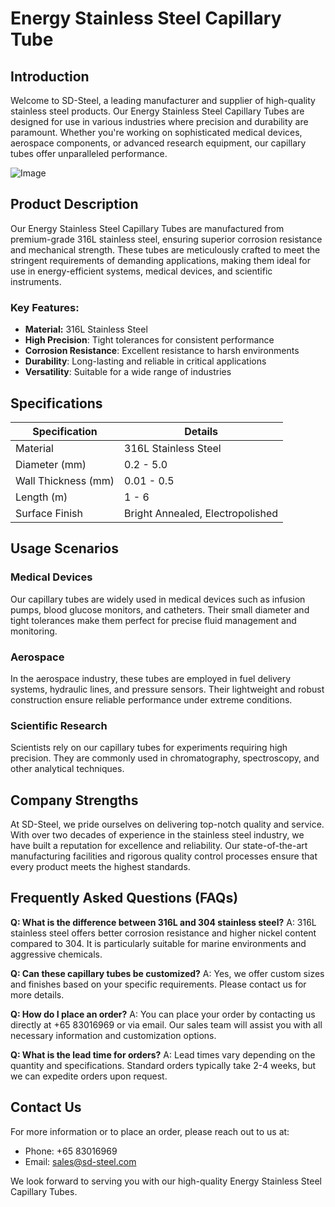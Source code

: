 # Energy Stainless Steel Capillary Tube

## Introduction

Welcome to SD-Steel, a leading manufacturer and supplier of high-quality stainless steel products. Our Energy Stainless Steel Capillary Tubes are designed for use in various industries where precision and durability are paramount. Whether you're working on sophisticated medical devices, aerospace components, or advanced research equipment, our capillary tubes offer unparalleled performance.

![Image](https://github.com/user-attachments/assets/2567258e-e124-4816-932d-1809bd27ef0b)

## Product Description

Our Energy Stainless Steel Capillary Tubes are manufactured from premium-grade 316L stainless steel, ensuring superior corrosion resistance and mechanical strength. These tubes are meticulously crafted to meet the stringent requirements of demanding applications, making them ideal for use in energy-efficient systems, medical devices, and scientific instruments.

### Key Features:
- **Material:** 316L Stainless Steel
- **High Precision**: Tight tolerances for consistent performance
- **Corrosion Resistance**: Excellent resistance to harsh environments
- **Durability**: Long-lasting and reliable in critical applications
- **Versatility**: Suitable for a wide range of industries

## Specifications

| Specification | Details |
|---------------|---------|
| Material      | 316L Stainless Steel |
| Diameter (mm) | 0.2 - 5.0 |
| Wall Thickness (mm) | 0.01 - 0.5 |
| Length (m)    | 1 - 6 |
| Surface Finish | Bright Annealed, Electropolished |

## Usage Scenarios

### Medical Devices
Our capillary tubes are widely used in medical devices such as infusion pumps, blood glucose monitors, and catheters. Their small diameter and tight tolerances make them perfect for precise fluid management and monitoring.

### Aerospace
In the aerospace industry, these tubes are employed in fuel delivery systems, hydraulic lines, and pressure sensors. Their lightweight and robust construction ensure reliable performance under extreme conditions.

### Scientific Research
Scientists rely on our capillary tubes for experiments requiring high precision. They are commonly used in chromatography, spectroscopy, and other analytical techniques.

## Company Strengths

At SD-Steel, we pride ourselves on delivering top-notch quality and service. With over two decades of experience in the stainless steel industry, we have built a reputation for excellence and reliability. Our state-of-the-art manufacturing facilities and rigorous quality control processes ensure that every product meets the highest standards.

## Frequently Asked Questions (FAQs)

**Q: What is the difference between 316L and 304 stainless steel?**
A: 316L stainless steel offers better corrosion resistance and higher nickel content compared to 304. It is particularly suitable for marine environments and aggressive chemicals.

**Q: Can these capillary tubes be customized?**
A: Yes, we offer custom sizes and finishes based on your specific requirements. Please contact us for more details.

**Q: How do I place an order?**
A: You can place your order by contacting us directly at +65 83016969 or via email. Our sales team will assist you with all necessary information and customization options.

**Q: What is the lead time for orders?**
A: Lead times vary depending on the quantity and specifications. Standard orders typically take 2-4 weeks, but we can expedite orders upon request.

## Contact Us

For more information or to place an order, please reach out to us at:
- Phone: +65 83016969
- Email: sales@sd-steel.com

We look forward to serving you with our high-quality Energy Stainless Steel Capillary Tubes.
